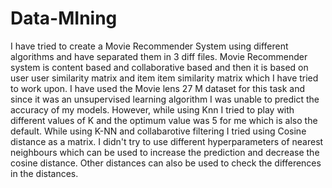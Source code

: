 # Data-MIning
I have tried to create a Movie Recommender System using different algorithms and have separated them in 3 diff files.
Movie Recommender system is content based and collaborative based and then it is based on user user similarity matrix and item item similarity matrix which I have tried to work upon.
I have used the Movie lens 27 M dataset for this task and since it was an unsupervised learning algorithm I was unable to predict the accuracy of my models.
However, while using Knn I tried to play with different values of K and the optimum value was 5 for me which is also the default.
While using K-NN and collabarotive filtering I tried using Cosine distance as a matrix.
I didn't try to use different hyperparameters of nearest neighbours which can be used to increase the prediction and decrease the cosine distance. Other distances can also be used to check the differences in the distances.
